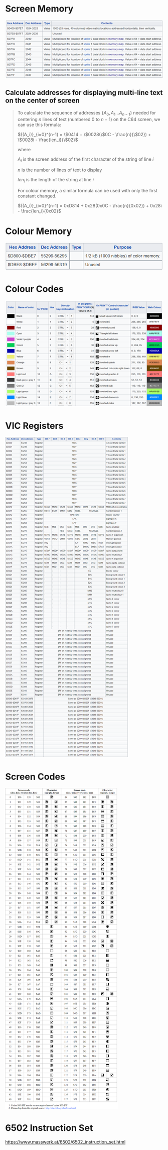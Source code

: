 # Screen Memory

![](assets/20220803_184746_c64_screen_memory.png)

## Calculate addresses for displaying multi-line text on the center of screen

> To calculate the sequence of addresses {$A_0,A_1 ... A_{n-1}$} needed for centering $n$ lines of text (numbered $0$ to $n-1$) on the C64 screen, we can use this formula:
>
> ${(A_i)}_{i=0}^{n-1} = \$0414 + \$0028(\$0C - \frac{n}{\$02}) + \$0028i - \frac{len_i}{\$02}$
>
> where
>
> $A_i$ is the screen address of the first character of the string of line $i$
>
> $n$ is the number of lines of text to display
>
> $len_i$ is the length of the string at line $i$
>
> For colour memory, a similar formula can be used with only the first constant changed.
>
> ${(A_i)}_{i=0}^{n-1} = 0xD814 + 0x28(0x0C - \frac{n}{0x02}) + 0x28i - \frac{len_i}{0x02}$

# Colour Memory

![](assets/20220803_185027_c64_colour_memory.png)

# Colour Codes

![](assets/20220802_184606_c64_colour_codes.png)

# VIC Registers

![](assets/20220803_190858_vic_registers.png)

# Screen Codes

![](assets/20220804_153452_vic_screen_codes.png)

# 6502 Instruction Set

https://www.masswerk.at/6502/6502_instruction_set.html
